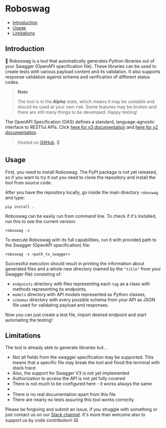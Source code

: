Roboswag
========

- [Introduction](#introduction)
- [Usage](#usage)
- [Limitations](#limitations)

Introduction <a name="introduction"></a>
------------

:robot: Roboswag is a tool that automatically generates Python libraries out of your Swagger (OpenAPI specification 
file). These libraries can be used to create tests with various payload content and its validation. It also supports 
response validation against schema and verification of different status codes.

> **Note**
> 
> The tool is in the ***Alpha*** state, which means it may be unstable and should be used at your own risk. Some 
> features may be broken and there are still many things to be developed. Happy testing!

The OpenAPI Specification (OAS) defines a standard, language-agnostic interface to RESTful APIs.
Click [here for v3 documentation](https://swagger.io/specification/) and
[here for v2 documentation](https://swagger.io/specification/v2).

> Hosted on [GitHub](https://github.com/bhirsz/roboswag). :medal_military:

Usage <a name="usage"></a>
-----

First, you need to install Roboswag. The PyPI package is not yet released, so if you want to try it out 
you need to clone the repository and install the tool from source code.

After you have the repository locally, go inside the main directory `roboswag` and type:

```commandline
pip install .
```

Roboswag can be easily run from command line. To check if it's installed, run this to see the current version:

```commandline
roboswag -v
```

To execute Roboswag with its full capabilities, run it with provided path to the Swagger (OpenAPI specification) file:

```commandline
roboswag -s <path_to_swagger>
```

Successful execution should result in printing the information about generated files and a whole new directory (named 
by the `"title"` from your Swagger file) consisting of:
- `endpoints` directory with files representing each `tag` as a class with methods representing its endpoints,
- `models` directory with API models represented as Python classes,
- `schemas` directory with every possible schema from your API as JSON file used for validating payload and responses. 

Now you can just create a test file, import desired endpoint and start automating the testing!

Limitations <a name="limitations"></a>
-----------

The tool is already able to generate libraries but...
- Not all fields from the swagger specification may be supported. This means that a specific file may break the tool 
  and flood the terminal with stack trace
- Also, the support for Swagger V3 is not yet implemented
- Authorization to access the API is not yet fully covered
- There is not much to be configured here - it works always the same
- 
- There is no real documentation apart from this file
- There are nearly no tests assuring this tool works correctly

Please be forgiving and submit an issue, if you struggle with something or just contact us on our
[Slack channel](https://robotframework.slack.com/archives/C035KMZ2FGA). It's more than welcome also to support us by 
code contribution! :keyboard:
